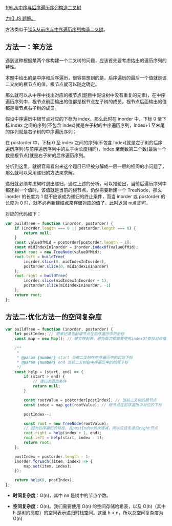 [106.从中序与后序遍历序列构造二叉树](https://leetcode-cn.com/problems/construct-binary-tree-from-inorder-and-postorder-traversal/submissions/)

[力扣 JS 题解。](https://github.com/GuYueJiaJie/blog/blob/master/%E7%AE%97%E6%B3%95%E4%B8%8E%E6%95%B0%E6%8D%AE%E7%BB%93%E6%9E%84/README.md)

方法类似于[105.从前序与中序遍历序列构造二叉树](https://github.com/GuYueJiaJie/blog/blob/master/%E7%AE%97%E6%B3%95%E4%B8%8E%E6%95%B0%E6%8D%AE%E7%BB%93%E6%9E%84/%E5%8A%9B%E6%89%A3/105.%E4%BB%8E%E5%89%8D%E5%BA%8F%E4%B8%8E%E4%B8%AD%E5%BA%8F%E9%81%8D%E5%8E%86%E5%BA%8F%E5%88%97%E6%9E%84%E9%80%A0%E4%BA%8C%E5%8F%89%E6%A0%91.md)。

## 方法一：笨方法

遇到这种根据某两个序构建一个二叉树的问题，应该首先要考虑给出的遍历序列的特性。

本题中给出的是中序和后序遍历，很容易想到的是，后序遍历的最后一个值就是该二叉树的根节点的值，根节点就可以随之确定。

那么就可以从中序中找出对应的根节点(题目中假设树中没有重复的元素)，在中序遍历序列中，根节点前面输出的值都是根节点左子树的成员，根节点后面输出的值都是根节点右子树的成员。

假设中序遍历中根节点对应的下标为 index，那么此时在 inorder 中，下标 0 至下标 index 之间的序列(不包含 index)就是左子树的中序遍历序列，index+1 至末尾的序列就是右子树的中序遍历序列；

在 postorder 中，下标 0 至 index 之间的序列(不包含 Index)就是左子树的后序遍历序列(与前序遍历序列中的左子树长度相同)，index 至倒数第二个数(最后一个数是根节点)就是右子树的后序遍历序列。

分析到这里，就很容易看出来这个题目已经被分解成一层一层的相同的小问题了，那么就可以采用递归的方法来求解。

递归就必须考虑何时退出递归，通过上述的分析，可以推论出，当前后遍历序列中都还剩一个值时，该值就是当前的根节点，仍然需要新建一个 TreeNode，那么 inorder 的长度为 1 就不应该成为递归的终止条件，而当 inorder 或 postorder 的长度为 0 时，就不必再新建结点来存储对应的值了，此时返回 null 即可。

对应的代码如下：

```javascript
var buildTree = function (inorder, postorder) {
    if (inorder.length === 0 || postorder.length === 0) {
        return null;
    }
    const valueOfMid = postorder[postorder.length - 1];
    const midIndexInInorder = inorder.indexOf(valueOfMid);
    const root = new TreeNode(valueOfMid);
    root.left = buildTree(
        inorder.slice(0, midIndexInInorder),
        postorder.slice(0, midIndexInInorder)
    );
    root.right = buildTree(
        inorder.slice(midIndexInInorder + 1),
        postorder.slice(midIndexInInorder, -1)
    );
    return root;
};
```

## 方法二:优化方法一的空间复杂度

```js
var buildTree = function (inorder, postorder) {
    let postIndex; // 用来记录当前根节点在后序遍历中的坐标
    const map = new Map(); // 建立映射表，避免每次都需要使用indexOf查找对应值的下标

    /**
     *
     * @param {number} start 当前二叉树在中序遍历中的起始下标
     * @param {number} end 当前二叉树在中序遍历中的结尾下标
     */
    const help = (start, end) => {
        if (start > end) {
            // 递归的退出条件
            return null;
        }

        const rootValue = postorder[postIndex]; // 当前二叉树的根节点
        const index = map.get(rootValue); // 根节点在前序遍历中对应的下标

        postIndex--;

        const root = new TreeNode(rootValue);
        // 因为后序遍历的特性，且postIndex依次递减，所以应该先递归right节点
        root.right = help(index + 1, end);
        root.left = help(start, index - 1);
        return root;
    };

    postIndex = postorder.length - 1;
    inorder.forEach((item, index) => {
        map.set(item, index);
    });

    return help(0, postIndex);
};
```

-   **时间复杂度**：O(n)，其中 nn 是树中的节点个数。

-   **空间复杂度**：O(n)。我们需要使用 O(n) 的空间存储哈希表，以及 O(h)（其中 h 是树的高度）的空间表示递归时栈空间。这里 h < n，所以总空间复杂度为 O(n)
